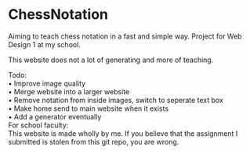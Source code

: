 # ChessNotation
Aiming to teach chess notation in a fast and simple way. Project for Web Design 1 at my school.


This website does not a lot of generating and more of teaching.

Todo: <br>
• Improve image quality <br>
• Merge website into a larger website <br>
• Remove notation from inside images, switch to seperate text box <br>
• Make home send to main website when it exists <br>
• Add a generator eventually <br>
For school faculty: <br>
This website is made wholly by me. If you believe that the assignment I submitted is stolen from this git repo, you are wrong.
